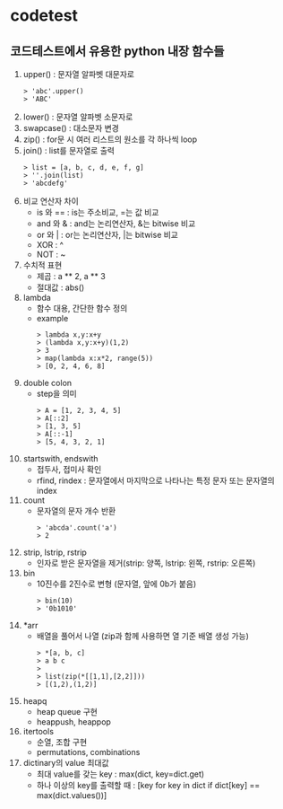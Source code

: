 # codetest
## 코드테스트에서 유용한 python 내장 함수들

1. upper() : 문자열 알파벳 대문자로
   ```
   > 'abc'.upper()
   > 'ABC'
   ```
2. lower() : 문자열 알파벳 소문자로
3. swapcase() : 대소문자 변경
4. zip() : for문 시 여러 리스트의 원소를 각 하나씩 loop
5. join() : list를 문자열로 출력
   ```
   > list = [a, b, c, d, e, f, g]
   > ''.join(list)
   > 'abcdefg'
   ```
6. 비교 연산자 차이
   - is 와 == : is는 주소비교, =는 값 비교
   - and 와 & : and는 논리연산자, &는 bitwise 비교
   - or 와 | : or는 논리연산자, |는 bitwise 비교
   - XOR : ^
   - NOT : ~
8. 수치적 표현
   - 제곱 : a ** 2, a ** 3
   - 절대값 : abs()
10. lambda
    - 함수 대용, 간단한 함수 정의
    - example
      ```
      > lambda x,y:x+y
      > (lambda x,y:x+y)(1,2)
      > 3
      > map(lambda x:x*2, range(5))
      > [0, 2, 4, 6, 8]
      ```
11. double colon
    - step을 의미
      ```
      > A = [1, 2, 3, 4, 5]
      > A[::2]
      > [1, 3, 5]
      > A[::-1]
      > [5, 4, 3, 2, 1] 
      ```
12. startswith, endswith
    - 접두사, 접미사 확인
    - rfind, rindex : 문자열에서 마지막으로 나타나는 특정 문자 또는 문자열의 index
13. count
    - 문자열의 문자 개수 반환
      ```
      > 'abcda'.count('a')
      > 2
      ```
14. strip, lstrip, rstrip
    - 인자로 받은 문자열을 제거(strip: 양쪽, lstrip: 왼쪽, rstrip: 오른쪽)
15. bin
    - 10진수를 2진수로 변형 (문자열, 앞에 0b가 붙음)
      ```
      > bin(10)
      > '0b1010'
      ```
16. *arr
    - 배열을 풀어서 나열 (zip과 함께 사용하면 열 기준 배열 생성 가능)
      ```
      > *[a, b, c]
      > a b c
      >
      > list(zip(*[[1,1],[2,2]]))
      > [(1,2),(1,2)]
      ```
17. heapq
    - heap queue 구현
    - heappush, heappop
18. itertools
    - 순열, 조합 구현
    - permutations, combinations
19. dictinary의 value 최대값
    - 최대 value를 갖는 key : max(dict, key=dict.get)
    - 하나 이상의 key를 출력할 때 : [key for key in dict if dict[key] == max(dict.values())]
